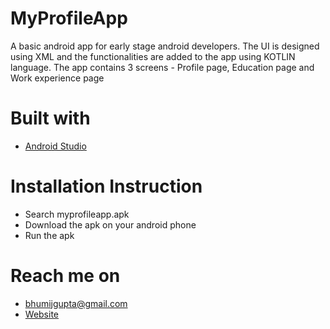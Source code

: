 # MyProfileApp
A basic android app for early stage android developers.
The UI is designed using XML and the functionalities are added to the app using KOTLIN language.
The app contains 3 screens - Profile page, Education page and Work experience page

# Built with
- [Android Studio](https://developer.android.com/studio/)

# Installation Instruction
- Search myprofileapp.apk
- Download the apk on your android phone
- Run the apk

# Reach me on
- bhumijgupta@gmail.com
- [Website](www.bhumijgupta.me)
